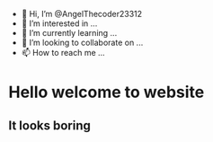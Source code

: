 - 👋 Hi, I’m @AngelThecoder23312
- 👀 I’m interested in ...
- 🌱 I’m currently learning ...
- 💞️ I’m looking to collaborate on ...
- 📫 How to reach me ...
<h1>Hello welcome to website
</h1>
<h2>It looks boring</h2>

<!---
AngelThecoder23312/AngelThecoder23312 is a ✨ special ✨ repository because its `README.md` (this file) appears on your GitHub profile.
You can click the Preview link to take a look at your changes.
--->
